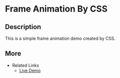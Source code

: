 # Frame Animation By CSS

## Description
This is a simple frame animation demo created by CSS.


## More 
* Related Links
    + [Live Demo](http://remo.site/frameAnimation/)